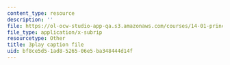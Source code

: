 ```yaml
---
content_type: resource
description: ''
file: https://ol-ocw-studio-app-qa.s3.amazonaws.com/courses/14-01-principles-of-microeconomics-fall-2018/bf8ce5d51ad8526506e5ba348444d14f_BUnUOv_INyM.srt
file_type: application/x-subrip
resourcetype: Other
title: 3play caption file
uid: bf8ce5d5-1ad8-5265-06e5-ba348444d14f
---
```


